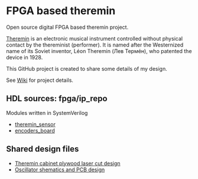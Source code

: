 # FPGA based theremin

Open source digital FPGA based theremin project.

[Theremin](https://en.wikipedia.org/wiki/Theremin) is an electronic musical instrument controlled without physical contact by the thereminist (performer).
It is named after the Westernized name of its Soviet inventor, Léon Theremin (Лев Термéн), who patented the device in 1928. 

This GitHub project is created to share some details of my design.

See [Wiki](https://github.com/fpga-theremin/theremin/wiki) for project details.

## HDL sources: fpga/ip_repo

Modules written in SystemVerilog

* [theremin_sensor](https://github.com/fpga-theremin/theremin/tree/master/fpga/ip_repo/theremin_sensor)
* [encoders_board](https://github.com/fpga-theremin/theremin/tree/master/fpga/ip_repo/encoders_board)

## Shared design files

* [Theremin cabinet plywood laser cut design](https://github.com/fpga-theremin/theremin/tree/master/hardware/cabinet)
* [Oscillator shematics and PCB design](https://github.com/fpga-theremin/theremin/tree/master/hardware/oscillator)


